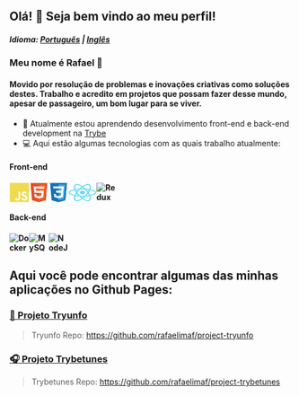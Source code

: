 ## Olá! 👋 Seja bem vindo ao meu perfil!
##### Idioma: [Português](https://github.com/rafaelimaf/rafaelimaf/blob/main/README.md) | [Inglês](https://github.com/rafaelimaf/rafaelimaf/blob/main/README-en.md)

### Meu nome é Rafael 🌃

#### Movido por resolução de problemas e inovações criativas como soluções destes. Trabalho e acredito em projetos que possam fazer desse mundo, apesar de passageiro, um bom lugar para se viver.

- 📝 Atualmente estou aprendendo desenvolvimento front-end e back-end development na <a href="https://github.com/betrybe">Trybe</a>
- 💻 Aqui estão algumas tecnologias com as quais trabalho atualmente:

<div style="display: inline_block">
  <h4>Front-end<h4/>
  <img align="left" height="35" width="35" src="https://raw.githubusercontent.com/devicons/devicon/master/icons/javascript/javascript-plain.svg" alt="Javascript">
  <img align="left" height="35" width="35" src="https://raw.githubusercontent.com/devicons/devicon/master/icons/html5/html5-original.svg" alt="HTML">
  <img align="left" height="35" width="35" src="https://raw.githubusercontent.com/devicons/devicon/master/icons/css3/css3-original.svg" alt="CSS">
  <img align="left" height="35" width="50" src="https://raw.githubusercontent.com/devicons/devicon/master/icons/react/react-original.svg" alt="React">
  <img align="left" height="35" width="40" src="https://bendyworks.com/assets/images/blog/2020-05-04-ionic-react-and-redux-74ed1080.png" alt="Redux">
</div>
</br>
</br>

<div style="display: inline_block">
  <h4>Back-end<h4/>
  <img align="left" height="35" width="35" src="https://user-images.githubusercontent.com/51785898/91357841-3fea0c00-e7c8-11ea-91de-947891a2dec6.png" alt="Docker">
  <img align="left" height="35" width="35" src="https://www.freepnglogos.com/uploads/logo-mysql-png/logo-mysql-mysql-logo-png-images-are-download-crazypng-21.png" alt="MySQL">
  <img align="left" height="35" width="34" src="https://cdn.freebiesupply.com/logos/large/2x/nodejs-icon-logo-png-transparent.png" alt="NodeJS">
</div>
</br>
</br>

## Aqui você pode encontrar algumas das minhas aplicações no Github Pages:

### [🎴 Projeto Tryunfo](https://rafaelimaf.github.io/project-tryunfo/)
> Tryunfo Repo: https://github.com/rafaelimaf/project-tryunfo
### [🎧 Projeto Trybetunes](https://rafaelimaf.github.io/project-tybetunes)
> Trybetunes Repo: https://github.com/rafaelimaf/project-trybetunes
